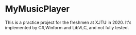 # MyMusicPlayer
This is a practice project for the freshmen at XJTU in 2020. It's implemented by C#,Winform and LibVLC, and not fully tested.
